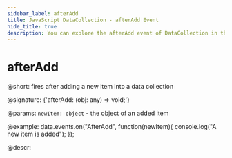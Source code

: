 ```yaml
---
sidebar_label: afterAdd
title: JavaScript DataCollection - afterAdd Event 
hide_title: true
description: You can explore the afterAdd event of DataCollection in the documentation of the DHTMLX JavaScript UI library. Browse developer guides and API reference, try out code examples and live demos, and download a free 30-day evaluation version of DHTMLX Suite 7.
---
```

 
# afterAdd

@short: fires after adding a new item into a data collection

@signature: {'afterAdd: (obj: any) => void;'}

@params:
`newItem: object` - the object of an added item

@example:
data.events.on("AfterAdd", function(newItem){
	console.log("A new item is added");
});

@descr:

[comment]: # (@relatedapi:data_collection/api/datacollection_beforeadd_event.md)
